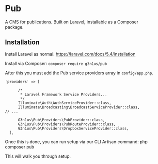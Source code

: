 # Pub
A CMS for publications. Built on Laravel, installable as a Composer package.

## Installation
Install Laravel as normal. 
https://laravel.com/docs/5.4/installation

Install via Composer:
`composer require g3n1us/pub`

After this you must add the Pub service providers array in `config/app.php`.

    'providers' => [

          /*
           * Laravel Framework Service Providers...
           */
          Illuminate\Auth\AuthServiceProvider::class,
          Illuminate\Broadcasting\BroadcastServiceProvider::class,
    // ...    

          G3n1us\Pub\Providers\PubProvider::class,        
          G3n1us\Pub\Providers\PubRouteProvider::class,        
          G3n1us\Pub\Providers\DropboxServiceProvider::class,
      ],

Once this is done, you can run setup via our CLI Artisan command:
    php composer pub

This will walk you through setup. 
